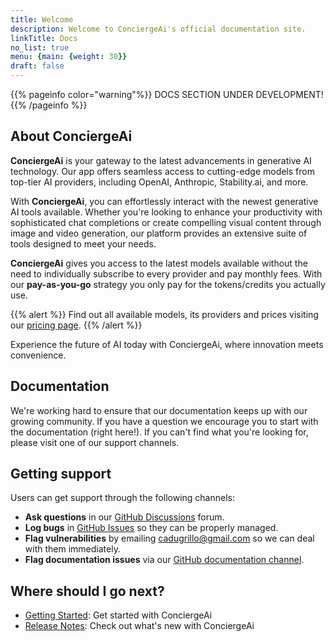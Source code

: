 ```yaml
---
title: Welcome
description: Welcome to ConciergeAi's official documentation site.
linkTitle: Docs
no_list: true
menu: {main: {weight: 30}}
draft: false
---
```


{{% pageinfo color="warning"%}}
DOCS SECTION UNDER DEVELOPMENT!
{{% /pageinfo %}}

## About ConciergeAi

**ConciergeAi** is your gateway to the latest advancements in generative AI technology. Our app offers seamless access to cutting-edge models from top-tier AI providers, including OpenAI, Anthropic, Stability.ai, and more.

With **ConciergeAi**, you can effortlessly interact with the newest generative AI tools available. Whether you're looking to enhance your productivity with sophisticated chat completions or create compelling visual content through image and video generation, our platform provides an extensive suite of tools designed to meet your needs.

**ConciergeAi** gives you access to the latest models available without the need to individually subscribe to every provider and pay monthly fees. With our **pay-as-you-go** strategy you only pay for the tokens/credits you actually use.

{{% alert %}}
Find out all available models, its providers and prices visiting our [pricing page](/pricing/).
{{% /alert %}}

Experience the future of AI today with ConciergeAi, where innovation meets convenience.


## Documentation

We're working hard to ensure that our documentation keeps up with our growing community. If you have a question we encourage you to start with the documentation (right here!). If you can't find what you're looking for, please visit one of our support channels.

## Getting support

Users can get support through the following channels:

* **Ask questions** in our [GitHub Discussions](https://github.com/cadugrillo/ConciergeAi/discussions/categories/help) forum.
* **Log bugs** in [GitHub Issues](https://github.com/cadugrillo/ConciergeAi/issues) so they can be properly managed.
* **Flag vulnerabilities** by emailing [cadugrillo@gmail.com](mailto:cadugrillo@gmail.com) so we can deal with them immediately.
* **Flag documentation issues** via our [GitHub documentation channel](https://github.com/cadugrillo/ConciergeAi-docs/issues).


## Where should I go next?

- [Getting Started](/docs/getting-started/): Get started with ConciergeAi
- [Release Notes](/docs/release-notes/): Check out what's new with ConciergeAi